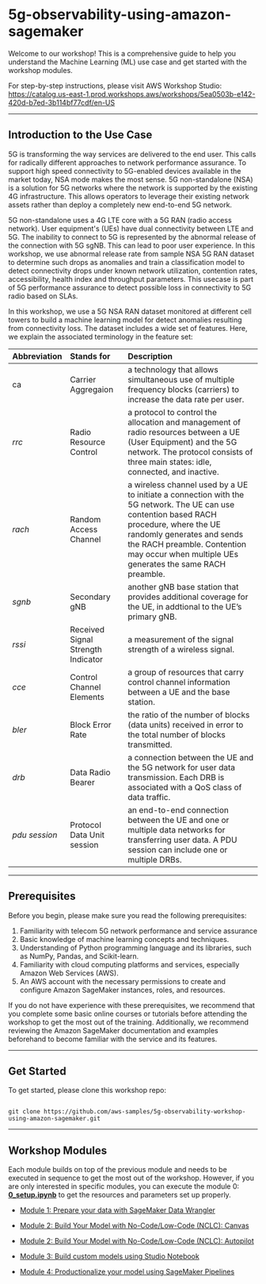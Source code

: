 # 5g-observability-using-amazon-sagemaker

Welcome to our workshop! This is a comprehensive guide to help you understand the Machine Learning (ML) use case and get started with the workshop modules.

For step-by-step instructions, please visit AWS Workshop Studio: https://catalog.us-east-1.prod.workshops.aws/workshops/5ea0503b-e142-420d-b7ed-3b114bf77cdf/en-US

---

## Introduction to the Use Case

5G is transforming the way services are delivered to the end user. This calls for radically different approaches to network performance assurance. To support high speed connectivity to 5G-enabled devices available in the market today, NSA mode makes the most sense. 5G non-standalone (NSA) is a solution for 5G networks where the network is supported by the existing 4G infrastructure. This allows operators to leverage their existing network assets rather than deploy a completely new end-to-end 5G network.

5G non-standalone uses a 4G LTE core with a 5G RAN (radio access network). User equipment's (UEs) have dual connectivity between LTE and 5G. The inability to connect to 5G is represented by the abnormal release of the connection with 5G sgNB. This can lead to poor user experience. In this workshop, we use abnormal release rate from sample NSA 5G RAN dataset to determine such drops as anomalies and train a classification model to detect connectivity drops under known network utilization, contention rates, accessibility, health index and throughput parameters. This usecase is part of 5G performance assurance to detect possible loss in connectivity to 5G radio based on SLAs.

In this workshop, we use a 5G NSA RAN dataset monitored at different cell towers to build a machine learning model for detect anomalies resulting from connectivity loss. The dataset includes a wide set of features. Here, we explain the associated terminology in the feature set:

|Abbreviation|Stands for|Description|
|:----|:----|:----|
|ca|Carrier Aggregaion|a technology that allows simultaneous use of multiple frequency blocks (carriers) to increase the data rate per user.|
|*rrc*|Radio Resource Control|a protocol to control the allocation and management of radio resources between a UE (User Equipment) and the 5G network. The protocol consists of three main states: idle, connected, and inactive.|
|*rach*|Random Access Channel|a wireless channel used by a UE to initiate a connection with the 5G network. The UE can use contention based RACH procedure, where the UE randomly generates and sends the RACH preamble. Contention may occur when multiple UEs generates the same RACH preamble.|
|*sgnb*|Secondary gNB|another gNB base station that provides additional coverage for the UE, in addtional to the UE’s primary gNB.|
|*rssi*|Received Signal Strength Indicator|a measurement of the signal strength of a wireless signal.|
|*cce*|Control Channel Elements|a group of resources that carry control channel information between a UE and the base station.|
|*bler*|Block Error Rate|the ratio of the number of blocks (data units) received in error to the total number of blocks transmitted.|
|*drb*|Data Radio Bearer|a connection between the UE and the 5G network for user data transmission. Each DRB is associated with a QoS class of data traffic.|
|*pdu session*|Protocol Data Unit session|an end-to-end connection between the UE and one or multiple data networks for transferring user data. A PDU session can include one or multiple DRBs.|

---

## Prerequisites

Before you begin, please make sure you read the following prerequisites:

1. Familiarity with telecom 5G network performance and service assurance 
2. Basic knowledge of machine learning concepts and techniques.
3. Understanding of Python programming language and its libraries, such as NumPy, Pandas, and Scikit-learn.
4. Familiarity with cloud computing platforms and services, especially Amazon Web Services (AWS).
5. An AWS account with the necessary permissions to create and configure Amazon SageMaker instances, roles, and resources.

If you do not have experience with these prerequisites, we recommend that you complete some basic online courses or tutorials before attending the workshop to get the most out of the training. Additionally, we recommend reviewing the Amazon SageMaker documentation and examples beforehand to become familiar with the service and its features.

---
## Get Started
To get started, please clone this workshop repo:

```

git clone https://github.com/aws-samples/5g-observability-workshop-using-amazon-sagemaker.git

```
---
## Workshop Modules

Each module builds on top of the previous module and needs to be executed in sequence to get the most out of the workshop. However, if you are only interested in specific modules, you can execute the module 0: **[0_setup.ipynb](0_setup.ipynb)** to get the resources and parameters set up properly.

- [Module 1: Prepare your data with SageMaker Data Wrangler](1_dataprep.ipynb)

- [Module 2: Build Your Model with No-Code/Low-Code (NCLC): Canvas](2_canvas.ipynb)

- [Module 2: Build Your Model with No-Code/Low-Code (NCLC): Autopilot](2_autopilot.ipynb)
   
- [Module 3: Build custom models using Studio Notebook](3_studio_notebook.ipynb)

- [Module 4: Productionalize your model using SageMaker Pipelines](4_e2e_pipeline.ipynb)